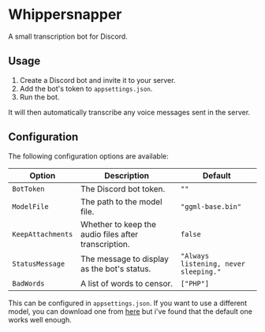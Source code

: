 # Whippersnapper

A small transcription bot for Discord.

## Usage

1. Create a Discord bot and invite it to your server.
2. Add the bot's token to `appsettings.json`.
3. Run the bot.

It will then automatically transcribe any voice messages sent in the server.

## Configuration

The following configuration options are available:

| Option | Description | Default |
| ------ | ----------- | ------- |
| `BotToken` | The Discord bot token. | `""` |
| `ModelFile` | The path to the model file. | `"ggml-base.bin"` |
| `KeepAttachments` | Whether to keep the audio files after transcription. | `false` |
| `StatusMessage` | The message to display as the bot's status. | `"Always listening, never sleeping."` |
| `BadWords` | A list of words to censor. | `["PHP"]` |


This can be configured in `appsettings.json`. 
If you want to use a different model, you can download one from [here](https://huggingface.co/ggerganov/whisper.cpp) but i've found that the default one works well enough.

